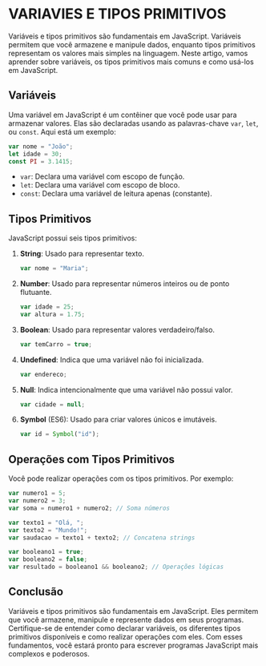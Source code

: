 # VARIAVIES E TIPOS PRIMITIVOS
Variáveis e tipos primitivos são fundamentais em JavaScript. Variáveis permitem que você armazene e manipule dados, enquanto tipos primitivos representam os valores mais simples na linguagem. Neste artigo, vamos aprender sobre variáveis, os tipos primitivos mais comuns e como usá-los em JavaScript.

## Variáveis
Uma variável em JavaScript é um contêiner que você pode usar para armazenar valores. Elas são declaradas usando as palavras-chave `var`, `let`, ou `const`. Aqui está um exemplo:

```javascript
var nome = "João";
let idade = 30;
const PI = 3.1415;
```

- `var`: Declara uma variável com escopo de função.
- `let`: Declara uma variável com escopo de bloco.
- `const`: Declara uma variável de leitura apenas (constante).

## Tipos Primitivos
JavaScript possui seis tipos primitivos:

1. **String**: Usado para representar texto.

   ```javascript
   var nome = "Maria";
   ```

2. **Number**: Usado para representar números inteiros ou de ponto flutuante.

   ```javascript
   var idade = 25;
   var altura = 1.75;
   ```

3. **Boolean**: Usado para representar valores verdadeiro/falso.

   ```javascript
   var temCarro = true;
   ```

4. **Undefined**: Indica que uma variável não foi inicializada.

   ```javascript
   var endereco;
   ```

5. **Null**: Indica intencionalmente que uma variável não possui valor.

   ```javascript
   var cidade = null;
   ```

6. **Symbol** (ES6): Usado para criar valores únicos e imutáveis.

   ```javascript
   var id = Symbol("id");
   ```

## Operações com Tipos Primitivos
Você pode realizar operações com os tipos primitivos. Por exemplo:

```javascript
var numero1 = 5;
var numero2 = 3;
var soma = numero1 + numero2; // Soma números

var texto1 = "Olá, ";
var texto2 = "Mundo!";
var saudacao = texto1 + texto2; // Concatena strings

var booleano1 = true;
var booleano2 = false;
var resultado = booleano1 && booleano2; // Operações lógicas
```

## Conclusão
Variáveis e tipos primitivos são fundamentais em JavaScript. Eles permitem que você armazene, manipule e represente dados em seus programas. Certifique-se de entender como declarar variáveis, os diferentes tipos primitivos disponíveis e como realizar operações com eles. Com esses fundamentos, você estará pronto para escrever programas JavaScript mais complexos e poderosos.
